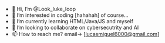- 👋 Hi, I’m @Look_luke_loop
- 👀 I’m interested in coding [hahahah] of course... 
- 🌱 I’m currently learning HTML/Java/JS and myself
- 💞️ I’m looking to collaborate on cybersecutrity and AI
- 📫 How to reach me? email-> [lucasmiguel6000@gmail.com]

<!---
CodeCockroach/CodeCockroach is a ✨ special ✨ repository because its `README.md` (this file) appears on your GitHub profile.
You can click the Preview link to take a look at your changes.
--->
